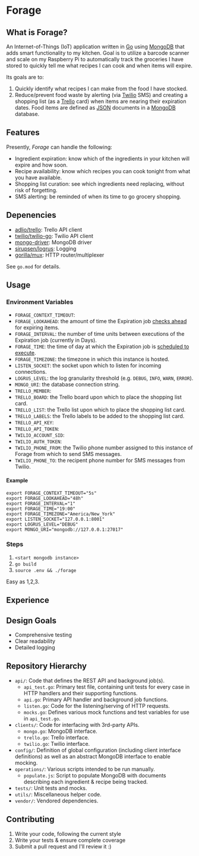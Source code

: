 # Forage

## What is Forage?
An Internet-of-Things (IoT) application written in [Go][go] using [MongoDB][mongo] that adds smart functionality to my kitchen. Goal is to utilize a barcode scanner and scale on my Raspberry Pi to automatically track the groceries I have stored to quickly tell me what recipes I can cook and when items will expire.

Its goals are to:
1. Quickly identify what recipes I can make from the food I have stocked.
2. Reduce/prevent food waste by alerting (via [Twilio][twilio] SMS) and creating a shopping list (as a [Trello][trello] card) when items are nearing their expiration dates. Food items are defined as [JSON][json] documents in a [MongoDB][mongo] database.

## Features
Presently, *Forage* can handle the following:
- Ingredient expiration: know which of the ingredients in your kitchen will expire and how soon.
- Recipe availability: know which recipes you can cook tonight from what you have available.
- Shopping list curation: see which ingredients need replacing, without risk of forgetting.
- SMS alerting: be reminded of when its time to go grocery shopping.

## Depenencies
- [adlio/trello][packageTrello]: Trello API client
- [twilio/twilio-go][packageTwilio]: Twilio API client
- [mongo-driver][packageMongo]: MongoDB driver
- [sirupsen/logrus][packageLogrus]: Logging
- [gorilla/mux][packageMux]: HTTP router/multiplexer

See `go.mod` for details.

## Usage
### Environment Variables
- `FORAGE_CONTEXT_TIMEOUT`:
- `FORAGE_LOOKAHEAD`: the amount of time the Expiration job [checks ahead][checksAhead] for expiring items.
- `FORAGE_INTERVAL`: the number of time units between executions of the Expiration job (currently in Days).
- `FORAGE_TIME`: the time of day at which the Expiration job is [scheduled to execute][checkExpirationsScheduled].
- `FORAGE_TIMEZONE`: the timezone in which this instance is hosted.
- `LISTEN_SOCKET`: the socket upon which to listen for incoming connections.
- `LOGRUS_LEVEL`: the log granularity threshold (e.g. `DEBUG`, `INFO`, `WARN`, `ERROR`).
- `MONGO_URI`: the database connection string.
- `TRELLO_MEMBER`: 
- `TRELLO_BOARD`: the Trello board upon which to place the shopping list card.
- `TRELLO_LIST`: the Trello list upon which to place the shopping list card.
- `TRELLO_LABELS`: the Trello labels to be added to the shopping list card.
- `TRELLO_API_KEY`:
- `TRELLO_API_TOKEN`: 
- `TWILIO_ACCOUNT_SID`: 
- `TWILIO_AUTH_TOKEN`: 
- `TWILIO_PHONE_FROM`: the Twilio phone number assigned to this instance of Forage from which to send SMS messages.
- `TWILIO_PHONE_TO`: the recipent phone number for SMS messages from Twilio.

#### Example
```
export FORAGE_CONTEXT_TIMEOUT="5s"
export FORAGE_LOOKAHEAD="48h"
export FORAGE_INTERVAL="1"
export FORAGE_TIME="19:00"
export FORAGE_TIMEZONE="America/New_York"
export LISTEN_SOCKET="127.0.0.1:8001"
export LOGRUS_LEVEL="DEBUG"
export MONGO_URI="mongodb://127.0.0.1:27017"
```

### Steps
1. `<start mongodb instance>`
2. `go build`
3. `source .env && ./forage`

Easy as 1,2,3.

## Experience

## Design Goals
- Comprehensive testing
- Clear readability
- Detailed logging

## Repository Hierarchy
- `api/`: Code that defines the REST API and background job(s).
  - `api_test.go`: Primary test file, containing unit tests for every case in HTTP handlers and their supporting functions.
  - `api.go`: Primary API handler and background job functions.
  - `listen.go`: Code for the listening/serving of HTTP requests.
  - `mocks.go`: Defines various mock functions and test variables for use in `api_test.go`.
- `clients/`: Code for interfacing with 3rd-party APIs.
  - `mongo.go`: MongoDB interface.
  - `trello.go`: Trello interface.
  - `twilio.go`: Twilio interface.
- `config/`: Definition of global configuration (including client interface definitions) as well as an abstract MongoDB interface to enable mocking.
- `operations/`: Various scripts intended to be run manually.
  - `populate.js`: Script to populate MongoDB with documents describing each ingredient & recipe being tracked.
- `tests/`: Unit tests and mocks.
- `utils/`: Miscellaneous helper code.
- `vendor/`: Vendored dependencies.

## Contributing
1) Write your code, following the current style
2) Write your tests & ensure complete coverage
3) Submit a pull request and I'll review it :)

[go]: https://golang.org/
[json]: https://www.json.org/json-en.html
[mongo]: https://www.mongodb.com/
[trello]: https://trello.com/
[twilio]: https://www.twilio.com/

[packageLogrus]: https://pkg.go.dev/github.com/sirupsen/logrus
[packageMongo]: https://pkg.go.dev/go.mongodb.org/mongo-driver
[packageMux]: https://pkg.go.dev/github.com/gorilla/mux
[packageTrello]: https://pkg.go.dev/github.com/adlio/trello
[packageTwilio]: https://pkg.go.dev/github.com/twilio/twilio-go

[checksAhead]: https://github.com/tyler-cromwell/Forage/blob/master/api/mocks.go#L136
[checkExpirationsScheduled]: https://github.com/tyler-cromwell/Forage/blob/master/api/listen.go#L36
